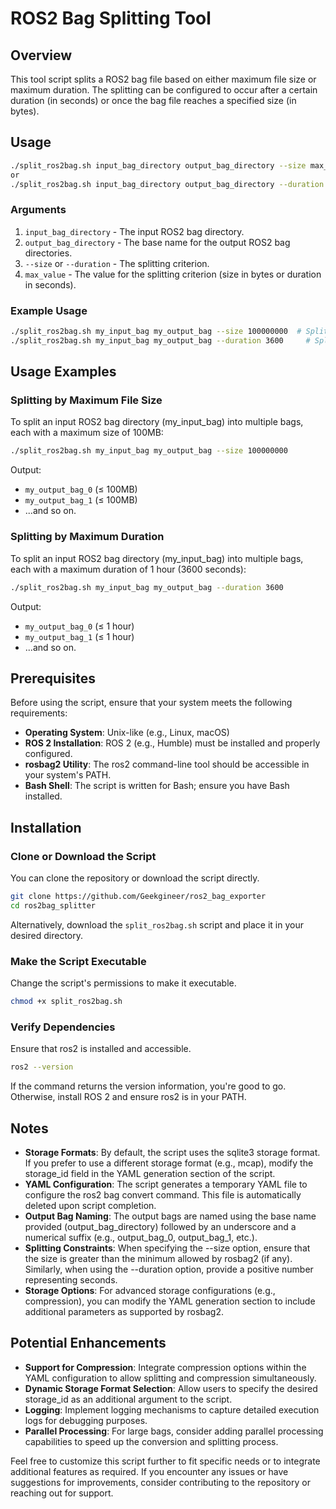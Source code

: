 
# ROS2 Bag Splitting Tool

## Overview
This tool script splits a ROS2 bag file based on either maximum file size or maximum duration. The splitting can be configured to occur after a certain duration (in seconds) or once the bag file reaches a specified size (in bytes).

## Usage
```bash
./split_ros2bag.sh input_bag_directory output_bag_directory --size max_size_in_bytes
or
./split_ros2bag.sh input_bag_directory output_bag_directory --duration max_duration_in_seconds
```

### Arguments
1. `input_bag_directory`   - The input ROS2 bag directory.
2. `output_bag_directory`  - The base name for the output ROS2 bag directories.
3. `--size` or `--duration` - The splitting criterion.
4. `max_value`             - The value for the splitting criterion (size in bytes or duration in seconds).

### Example Usage
```bash
./split_ros2bag.sh my_input_bag my_output_bag --size 100000000  # Split every 100MB
./split_ros2bag.sh my_input_bag my_output_bag --duration 3600     # Split every hour
```

## Usage Examples
### Splitting by Maximum File Size
To split an input ROS2 bag directory (my_input_bag) into multiple bags, each with a maximum size of 100MB:
```bash
./split_ros2bag.sh my_input_bag my_output_bag --size 100000000
```
Output:
- `my_output_bag_0` (≤ 100MB)
- `my_output_bag_1` (≤ 100MB)
- ...and so on.

### Splitting by Maximum Duration
To split an input ROS2 bag directory (my_input_bag) into multiple bags, each with a maximum duration of 1 hour (3600 seconds):
```bash
./split_ros2bag.sh my_input_bag my_output_bag --duration 3600
```
Output:
- `my_output_bag_0` (≤ 1 hour)
- `my_output_bag_1` (≤ 1 hour)
- ...and so on.

## Prerequisites
Before using the script, ensure that your system meets the following requirements:
- **Operating System**: Unix-like (e.g., Linux, macOS)
- **ROS 2 Installation**: ROS 2 (e.g., Humble) must be installed and properly configured.
- **rosbag2 Utility**: The ros2 command-line tool should be accessible in your system's PATH.
- **Bash Shell**: The script is written for Bash; ensure you have Bash installed.

## Installation
### Clone or Download the Script
You can clone the repository or download the script directly.
```bash
git clone https://github.com/Geekgineer/ros2_bag_exporter
cd ros2bag_splitter
```
Alternatively, download the `split_ros2bag.sh` script and place it in your desired directory.

### Make the Script Executable
Change the script's permissions to make it executable.
```bash
chmod +x split_ros2bag.sh
```

### Verify Dependencies
Ensure that ros2 is installed and accessible.
```bash
ros2 --version
```
If the command returns the version information, you're good to go. Otherwise, install ROS 2 and ensure ros2 is in your PATH.

## Notes
- **Storage Formats**: By default, the script uses the sqlite3 storage format. If you prefer to use a different storage format (e.g., mcap), modify the storage_id field in the YAML generation section of the script.
- **YAML Configuration**: The script generates a temporary YAML file to configure the ros2 bag convert command. This file is automatically deleted upon script completion.
- **Output Bag Naming**: The output bags are named using the base name provided (output_bag_directory) followed by an underscore and a numerical suffix (e.g., output_bag_0, output_bag_1, etc.).
- **Splitting Constraints**: When specifying the --size option, ensure that the size is greater than the minimum allowed by rosbag2 (if any). Similarly, when using the --duration option, provide a positive number representing seconds.
- **Storage Options**: For advanced storage configurations (e.g., compression), you can modify the YAML generation section to include additional parameters as supported by rosbag2.

## Potential Enhancements
- **Support for Compression**: Integrate compression options within the YAML configuration to allow splitting and compression simultaneously.
- **Dynamic Storage Format Selection**: Allow users to specify the desired storage_id as an additional argument to the script.
- **Logging**: Implement logging mechanisms to capture detailed execution logs for debugging purposes.
- **Parallel Processing**: For large bags, consider adding parallel processing capabilities to speed up the conversion and splitting process.

Feel free to customize this script further to fit specific needs or to integrate additional features as required. If you encounter any issues or have suggestions for improvements, consider contributing to the repository or reaching out for support.